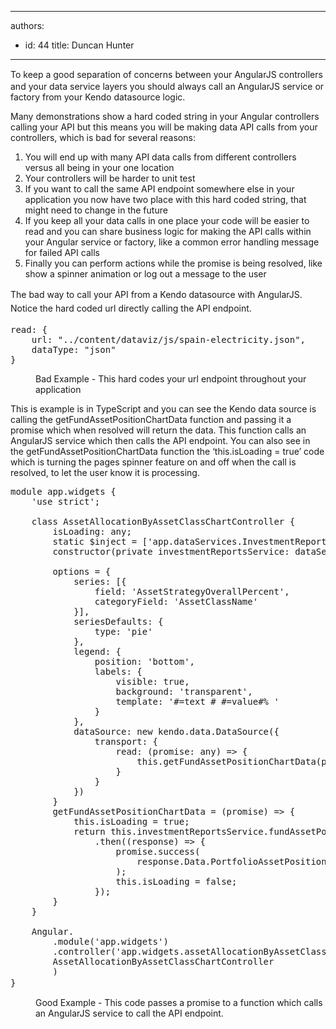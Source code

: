

---
authors:
  - id: 44
    title: Duncan Hunter
---




<span class='intro'> <p class="p1"><span style="line-height&#58;20px;">To</span> keep a good separation of concerns between your AngularJS controllers and your data service layers you should always call an AngularJS service or factory from your Kendo datasource logic.</p><p class="p1">Many demonstrations show a hard coded string in your Angular controllers calling your API but this means you will be making data API calls from your controllers, which is bad for several reasons&#58;</p><ol class="ol1"><li class="li1">You will end up with many API data calls from different controllers versus all being in your one location</li><li class="li1">Your controllers will be harder to unit test</li><li class="li1">If you want to call the same API endpoint somewhere else in your application you now have two place with this hard coded string, that might need to change in the future</li><li class="li1">If you keep all your data calls in one place your code will be easier to read and you can share business logic for making the API calls within your Angular service or factory, like a common error handling message for failed API calls</li><li class="li1">Finally you can perform actions while the promise is being resolved, like show a spinner animation or log out a message to the user</li></ol> </span>

<p>​<span style="line-height&#58;1.6;">The bad way to call your API from a Kendo datasource with AngularJS. Notice the hard coded url directly calling the API endpoint.</span></p><pre class="prettyprint linenums">read&#58; &#123;​ <br>    url&#58; &quot;../content/dataviz/js/spain-electricity.json&quot;, <br>    dataType&#58; &quot;json&quot; <br>&#125; ​​ 
</pre><dd class="ssw15-rteElement-FigureBad">Bad Example -​&#160;This hard codes your url endpoint throughout your application&#160;​​<br></dd><p class="p6">
   <span class="s1">This is example is in TypeScript and you can see the Kendo data source is calling the </span>getFundAssetPositionChartData function and passing it a promise which when resolved will return the data. This function calls an AngularJS service which then calls the API endpoint. You can also see in the getFundAssetPositionChartData function the ‘this.isLoading = true’ code which is turning the pages spinner feature on and off when the call is resolved, to let the user know it is processing.​​​</p><pre class="prettyprint linenums"><div><div>module app.widgets &#123;</div><div>&#160; &#160; 'use strict';</div><div><br></div><div>&#160; &#160; class AssetAllocationByAssetClassChartController &#123;</div><div>&#160; &#160; &#160; &#160; isLoading&#58; any;</div><div></div><div>&#160; &#160; &#160; &#160; static $inject = ['app.dataServices.InvestmentReportsService']</div><div>&#160; &#160; &#160; &#160; constructor(private investmentReportsService&#58; dataServices.InvestmentReportsService) &#123; &#125;</div><div><br></div><div>&#160; &#160; &#160; &#160; options = &#123;</div><div>&#160; &#160; &#160; &#160; &#160; &#160; series&#58; [&#123;</div><div>&#160; &#160; &#160; &#160; &#160; &#160; &#160; &#160; field&#58; 'AssetStrategyOverallPercent',</div><div>&#160; &#160; &#160; &#160; &#160; &#160; &#160; &#160; categoryField&#58; 'AssetClassName'</div><div>&#160; &#160; &#160; &#160; &#160; &#160; &#125;],</div><div>&#160; &#160; &#160; &#160; &#160; &#160; seriesDefaults&#58; &#123;</div><div>&#160; &#160; &#160; &#160; &#160; &#160; &#160; &#160; type&#58; 'pie'</div><div>&#160; &#160; &#160; &#160; &#160; &#160; &#125;,</div><div>&#160; &#160; &#160; &#160; &#160; &#160; legend&#58; &#123;</div><div>&#160; &#160; &#160; &#160; &#160; &#160; &#160; &#160; position&#58; 'bottom',</div><div>&#160; &#160; &#160; &#160; &#160; &#160; &#160; &#160; labels&#58; &#123;</div><div>&#160; &#160; &#160; &#160; &#160; &#160; &#160; &#160; &#160; &#160; visible&#58; true,</div><div>&#160; &#160; &#160; &#160; &#160; &#160; &#160; &#160; &#160; &#160; background&#58; 'transparent',</div><div>&#160; &#160; &#160; &#160; &#160; &#160; &#160; &#160; &#160; &#160; template&#58; '#=text # #=value#% '</div><div>&#160; &#160; &#160; &#160; &#160; &#160; &#160; &#160; &#125;</div><div>&#160; &#160; &#160; &#160; &#160; &#160; &#125;,</div><div>&#160; &#160; &#160; &#160; &#160; &#160; dataSource&#58; new kendo.data.DataSource(&#123;</div><div>&#160; &#160; &#160; &#160; &#160; &#160; &#160; &#160; transport&#58; &#123;</div><div>&#160; &#160; &#160; &#160; &#160; &#160; &#160; &#160; &#160; &#160; read&#58; (promise&#58; any) =&gt; &#123;</div><div>&#160; &#160; &#160; &#160; &#160; &#160; &#160; &#160; &#160; &#160; &#160; &#160; this.getFundAssetPositionChartData(promise);</div><div>&#160; &#160; &#160; &#160; &#160; &#160; &#160; &#160; &#160; &#160; &#125;</div><div>&#160; &#160; &#160; &#160; &#160; &#160; &#160; &#160; &#125;</div><div>&#160; &#160; &#160; &#160; &#160; &#160; &#125;)</div><div>&#160; &#160; &#160; &#160; &#125;</div><div></div><div>&#160; &#160; &#160; &#160; getFundAssetPositionChartData = (promise) =&gt; &#123;</div><div>&#160; &#160; &#160; &#160; &#160; &#160; this.isLoading = true;</div><div>&#160; &#160; &#160; &#160; &#160; &#160; return this.investmentReportsService.fundAssetPosition()</div><div>&#160; &#160; &#160; &#160; &#160; &#160; &#160; &#160; .then((response) =&gt; &#123;</div><div>&#160; &#160; &#160; &#160; &#160; &#160; &#160; &#160; &#160; &#160; promise.success(</div><div>&#160; &#160; &#160; &#160; &#160; &#160; &#160; &#160; &#160; &#160; &#160; &#160; response.Data.PortfolioAssetPositions[0].AssetClassDetailList</div><div>&#160; &#160; &#160; &#160; &#160; &#160; &#160; &#160; &#160; &#160; );</div><div>&#160; &#160; &#160; &#160; &#160; &#160; &#160; &#160; &#160; &#160; this.isLoading = false;</div><div>&#160; &#160; &#160; &#160; &#160; &#160; &#160; &#160; &#125;);</div><div>&#160; &#160; &#160; &#160; &#125;</div><div>&#160; &#160; &#125;</div><div>​</div><div>&#160; &#160; Angular.</div><div>&#160; &#160; &#160; &#160; .module('app.widgets')</div><div>&#160; &#160; &#160; &#160; .controller('app.widgets.assetAllocationByAssetClassChartController',</div><div>&#160; &#160; &#160; &#160; AssetAllocationByAssetClassChartController</div><div>&#160; &#160; &#160; &#160; )</div><div>&#125;​​​<span style="font-family&#58;'segoe ui', segoe, tahoma, helvetica, arial, sans-serif;">   </span></div></div><div></div></pre><p></p><dd class="ssw15-rteElement-FigureGood">Good Example -&#160;This code passes a promise to a function which calls an AngularJS service to call the API endpoint.​</dd>



